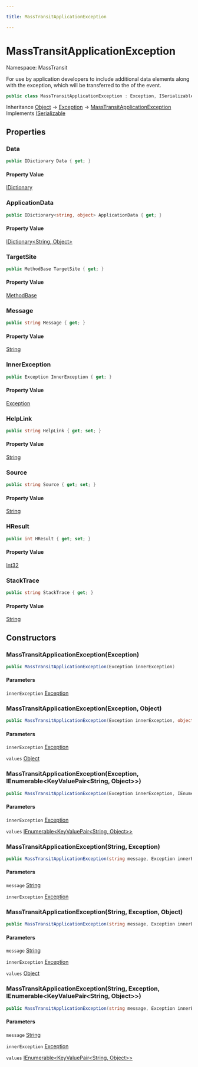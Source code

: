```yaml
---

title: MassTransitApplicationException

---
```


# MassTransitApplicationException

Namespace: MassTransit

For use by application developers to include additional data elements along with the exception, which will be
 transferred to the  of the  event.

```csharp
public class MassTransitApplicationException : Exception, ISerializable
```

Inheritance [Object](https://learn.microsoft.com/en-us/dotnet/api/system.object) → [Exception](https://learn.microsoft.com/en-us/dotnet/api/system.exception) → [MassTransitApplicationException](../masstransit/masstransitapplicationexception)<br/>
Implements [ISerializable](https://learn.microsoft.com/en-us/dotnet/api/system.runtime.serialization.iserializable)

## Properties

### **Data**

```csharp
public IDictionary Data { get; }
```

#### Property Value

[IDictionary](https://learn.microsoft.com/en-us/dotnet/api/system.collections.idictionary)<br/>

### **ApplicationData**

```csharp
public IDictionary<string, object> ApplicationData { get; }
```

#### Property Value

[IDictionary\<String, Object\>](https://learn.microsoft.com/en-us/dotnet/api/system.collections.generic.idictionary-2)<br/>

### **TargetSite**

```csharp
public MethodBase TargetSite { get; }
```

#### Property Value

[MethodBase](https://learn.microsoft.com/en-us/dotnet/api/system.reflection.methodbase)<br/>

### **Message**

```csharp
public string Message { get; }
```

#### Property Value

[String](https://learn.microsoft.com/en-us/dotnet/api/system.string)<br/>

### **InnerException**

```csharp
public Exception InnerException { get; }
```

#### Property Value

[Exception](https://learn.microsoft.com/en-us/dotnet/api/system.exception)<br/>

### **HelpLink**

```csharp
public string HelpLink { get; set; }
```

#### Property Value

[String](https://learn.microsoft.com/en-us/dotnet/api/system.string)<br/>

### **Source**

```csharp
public string Source { get; set; }
```

#### Property Value

[String](https://learn.microsoft.com/en-us/dotnet/api/system.string)<br/>

### **HResult**

```csharp
public int HResult { get; set; }
```

#### Property Value

[Int32](https://learn.microsoft.com/en-us/dotnet/api/system.int32)<br/>

### **StackTrace**

```csharp
public string StackTrace { get; }
```

#### Property Value

[String](https://learn.microsoft.com/en-us/dotnet/api/system.string)<br/>

## Constructors

### **MassTransitApplicationException(Exception)**

```csharp
public MassTransitApplicationException(Exception innerException)
```

#### Parameters

`innerException` [Exception](https://learn.microsoft.com/en-us/dotnet/api/system.exception)<br/>

### **MassTransitApplicationException(Exception, Object)**

```csharp
public MassTransitApplicationException(Exception innerException, object values)
```

#### Parameters

`innerException` [Exception](https://learn.microsoft.com/en-us/dotnet/api/system.exception)<br/>

`values` [Object](https://learn.microsoft.com/en-us/dotnet/api/system.object)<br/>

### **MassTransitApplicationException(Exception, IEnumerable\<KeyValuePair\<String, Object\>\>)**

```csharp
public MassTransitApplicationException(Exception innerException, IEnumerable<KeyValuePair<string, object>> values)
```

#### Parameters

`innerException` [Exception](https://learn.microsoft.com/en-us/dotnet/api/system.exception)<br/>

`values` [IEnumerable\<KeyValuePair\<String, Object\>\>](https://learn.microsoft.com/en-us/dotnet/api/system.collections.generic.ienumerable-1)<br/>

### **MassTransitApplicationException(String, Exception)**

```csharp
public MassTransitApplicationException(string message, Exception innerException)
```

#### Parameters

`message` [String](https://learn.microsoft.com/en-us/dotnet/api/system.string)<br/>

`innerException` [Exception](https://learn.microsoft.com/en-us/dotnet/api/system.exception)<br/>

### **MassTransitApplicationException(String, Exception, Object)**

```csharp
public MassTransitApplicationException(string message, Exception innerException, object values)
```

#### Parameters

`message` [String](https://learn.microsoft.com/en-us/dotnet/api/system.string)<br/>

`innerException` [Exception](https://learn.microsoft.com/en-us/dotnet/api/system.exception)<br/>

`values` [Object](https://learn.microsoft.com/en-us/dotnet/api/system.object)<br/>

### **MassTransitApplicationException(String, Exception, IEnumerable\<KeyValuePair\<String, Object\>\>)**

```csharp
public MassTransitApplicationException(string message, Exception innerException, IEnumerable<KeyValuePair<string, object>> values)
```

#### Parameters

`message` [String](https://learn.microsoft.com/en-us/dotnet/api/system.string)<br/>

`innerException` [Exception](https://learn.microsoft.com/en-us/dotnet/api/system.exception)<br/>

`values` [IEnumerable\<KeyValuePair\<String, Object\>\>](https://learn.microsoft.com/en-us/dotnet/api/system.collections.generic.ienumerable-1)<br/>

